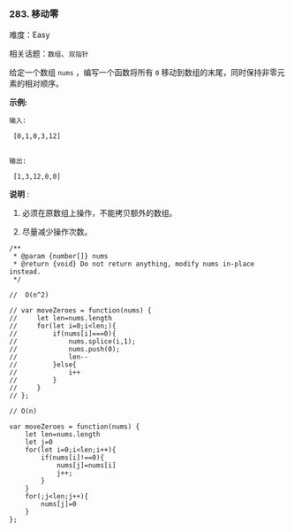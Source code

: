 ### 283. 移动零

难度：Easy

相关话题：`数组`、`双指针`

给定一个数组  `nums` ，编写一个函数将所有  `0`  移动到数组的末尾，同时保持非零元素的相对顺序。



**示例:** 



```
输入:

 [0,1,0,3,12]


输出:

 [1,3,12,0,0]
```


**说明** :




1. 必须在原数组上操作，不能拷贝额外的数组。

2. 尽量减少操作次数。




```
/**
 * @param {number[]} nums
 * @return {void} Do not return anything, modify nums in-place instead.
 */

//  O(n^2)

// var moveZeroes = function(nums) {
//     let len=nums.length
//     for(let i=0;i<len;){
//         if(nums[i]===0){
//             nums.splice(i,1);
//             nums.push(0);
//             len--
//         }else{
//             i++
//         }
//     }
// };

// O(n)

var moveZeroes = function(nums) {
    let len=nums.length
    let j=0
    for(let i=0;i<len;i++){
        if(nums[i]!==0){
            nums[j]=nums[i]
            j++;
        }
    }
    for(;j<len;j++){
        nums[j]=0
    }
};
```

